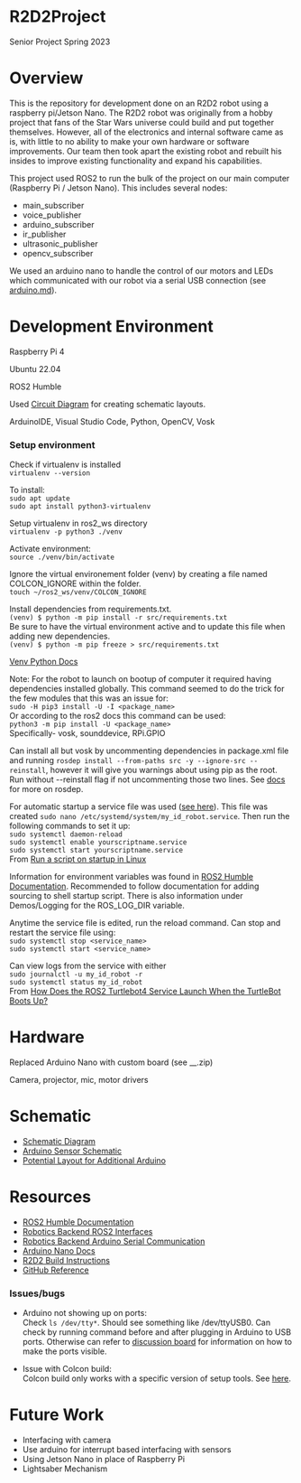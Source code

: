 # R2D2Project
Senior Project Spring 2023

# Overview
This is the repository for development done on an R2D2 robot using a raspberry pi/Jetson Nano. The R2D2 robot was originally from a hobby project that fans of the Star Wars universe could build and put together themselves. However, all of the electronics and internal software came as is, with little to no ability to make your own hardware or software improvements. Our team then took apart the existing robot and rebuilt his insides to improve existing functionality and expand his capabilities. 

This project used ROS2 to run the bulk of the project on our main computer (Raspberry Pi / Jetson Nano). This includes several nodes:
* main_subscriber
* voice_publisher
* arduino_subscriber
* ir_publisher
* ultrasonic_publisher
* opencv_subscriber

We used an arduino nano to handle the control of our motors and LEDs which communicated with our robot via a serial USB connection (see [arduino.md](my_id_robot/my_id_robot/ArduinoControl/arduino.md)). 

# Development Environment
Raspberry Pi 4

Ubuntu 22.04

ROS2 Humble

Used [Circuit Diagram](https://www.circuit-diagram.org/editor/) for creating schematic layouts.

ArduinoIDE, Visual Studio Code, Python, OpenCV, Vosk

### Setup environment 
Check if virtualenv is installed \
```virtualenv --version``` 

To install: \
```sudo apt update``` \
```sudo apt install python3-virtualenv``` 

Setup virtualenv in ros2_ws directory \
```virtualenv -p python3 ./venv``` 

Activate environment: \
```source ./venv/bin/activate``` 

Ignore the virtual environement folder (venv) by creating a file named COLCON_IGNORE within the folder. \
```touch ~/ros2_ws/venv/COLCON_IGNORE```

Install dependencies from requirements.txt. \
```(venv) $ python -m pip install -r src/requirements.txt```\
Be sure to have the virtual environment active and to update this file when adding new dependencies. \
```(venv) $ python -m pip freeze > src/requirements.txt```

[Venv Python Docs](https://docs.python.org/3/tutorial/venv.html)

Note: For the robot to launch on bootup of computer it required having dependencies installed globally. This command seemed to do the trick for the few modules that this was an issue for: \
```sudo -H pip3 install -U -I <package_name>```\
Or according to the ros2 docs this command can be used: \
```python3 -m pip install -U <package_name>``` \
Specifically- vosk, sounddevice, RPi.GPIO

Can install all but vosk by uncommenting dependencies in package.xml file and running ```rosdep install --from-paths src -y --ignore-src --reinstall```, however it will give you warnings about using pip as the root. Run without --reinstall flag if not uncommenting those two lines. See [docs](https://docs.ros.org/en/humble/Tutorials/Intermediate/Rosdep.html) for more on rosdep.

For automatic startup a service file was used ([see here](my_id_robot.service.txt)). This file was created ```sudo nano /etc/systemd/system/my_id_robot.service```. Then run the following commands to set it up: \
```sudo systemctl daemon-reload``` \
```sudo systemctl enable yourscriptname.service``` \
```sudo systemctl start yourscriptname.service``` \
From [Run a script on startup in Linux](https://www.tutorialspoint.com/run-a-script-on-startup-in-linux)

Information for environment variables was found in [ROS2 Humble Documentation](https://docs.ros.org/en/humble/Tutorials/Beginner-CLI-Tools/Configuring-ROS2-Environment.html). Recommended to follow documentation for adding sourcing to shell startup script. There is also information under Demos/Logging for the ROS_LOG_DIR variable.

Anytime the service file is edited, run the reload command. Can stop and restart the service file using: \
```sudo systemctl stop <service_name>``` \
```sudo systemctl start <service_name>``` 

Can view logs from the service with either \
```sudo journalctl -u my_id_robot -r``` \
```sudo systemctl status my_id_robot``` \
From [How Does the ROS2 Turtlebot4 Service Launch When the TurtleBot Boots Up?](http://iotdesignshop.com/2022/11/06/how-does-the-ros2-turtlebot4-service-launch-when-the-turtlebot-boots-up/)

# Hardware
Replaced Arduino Nano with custom board (see __.zip)

Camera, projector, mic, motor drivers

# Schematic
* [Schematic Diagram](https://crcit.net/c/94c71480c5b7491aa2f13e43693fd637)
* [Arduino Sensor Schematic](https://crcit.net/c/a2194848292040c281df357a803242cb)
* [Potential Layout for Additional Arduino](https://crcit.net/c/a2194848292040c281df357a803242cb)

# Resources
* [ROS2 Humble Documentation](https://docs.ros.org/en/humble/index.html)
* [Robotics Backend ROS2 Interfaces](https://roboticsbackend.com/ros2-create-custom-message/)
* [Robotics Backend Arduino Serial Communication](https://roboticsbackend.com/raspberry-pi-arduino-serial-communication/)
* [Arduino Nano Docs](https://docs.arduino.cc/static/6442e69a615dcb88c48bdff43db1319d/A000005-datasheet.pdf)
* [R2D2 Build Instructions](https://myr2d2build.com/build)
* [GitHub Reference](https://www.theserverside.com/blog/Coffee-Talk-Java-News-Stories-and-Opinions/How-to-push-an-existing-project-to-GitHub)

### Issues/bugs 
* Arduino not showing up on ports: \
  Check ```ls /dev/tty*```. Should see something like /dev/ttyUSB0. Can check by running command before and after plugging in Arduino to USB ports. Otherwise can refer to [discussion board](https://askubuntu.com/questions/1410062/installed-arduino-cant-find-dev-usb0-or-dev-acm0) for information on how to make the ports visible.

* Issue with Colcon build: \
  Colcon build only works with a specific version of setup tools. See [here](https://answers.ros.org/question/396439/setuptoolsdeprecationwarning-setuppy-install-is-deprecated-use-build-and-pip-and-other-standards-based-tools/).

# Future Work
- Interfacing with camera
- Use arduino for interrupt based interfacing with sensors
- Using Jetson Nano in place of Raspberry Pi
- Lightsaber Mechanism
